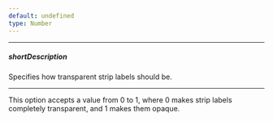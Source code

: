```yaml
---
default: undefined
type: Number
---
```

---
##### shortDescription
Specifies how transparent strip labels should be.

---
This option accepts a value from 0 to 1, where 0 makes strip labels completely transparent, and 1 makes them opaque.